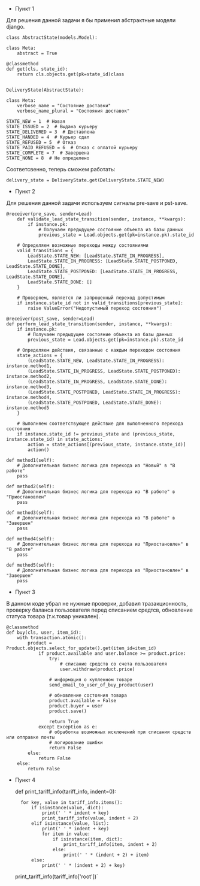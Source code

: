 * Пункт 1

Для решения данной задачи я бы применил абстрактные модели django.

    class AbstractState(models.Model):
    
    class Meta:
        abstract = True

    @classmethod
    def get(cls, state_id):
        return cls.objects.get(pk=state_id)class 


    DeliveryState(AbstractState):

    class Meta:
        verbose_name = "Состояние доставки"
        verbose_name_plural = "Состояния доставок"

    STATE_NEW = 1  # Новая
    STATE_ISSUED = 2  # Выдана курьеру
    STATE_DELIVERED = 3  # Доставлена
    STATE_HANDED = 4  # Курьер сдал
    STATE_REFUSED = 5  # Отказ
    STATE_PAID_REFUSED = 6  # Отказ с оплатой курьеру
    STATE_COMPLETE = 7  # Завершена
    STATE_NONE = 8  # Не определено


Соответсвенно, теперь сможем работать:

`
delivery_state = DeliveryState.get(DeliveryState.STATE_NEW)
` 

* Пункт 2

Для решения данной задачи используем сигналы pre-save и pst-save.



    @receiver(pre_save, sender=Lead)
        def validate_lead_state_transition(sender, instance, **kwargs):
            if instance.pk:
                # Получаем предыдущее состояние объекта из базы данных
                previous_state = Lead.objects.get(pk=instance.pk).state_id
        
        # Определяем возможные переходы между состояниями
        valid_transitions = {
            LeadState.STATE_NEW: [LeadState.STATE_IN_PROGRESS],
            LeadState.STATE_IN_PROGRESS: [LeadState.STATE_POSTPONED, LeadState.STATE_DONE],
            LeadState.STATE_POSTPONED: [LeadState.STATE_IN_PROGRESS, LeadState.STATE_DONE],
            LeadState.STATE_DONE: []
        }
        
        # Проверяем, является ли запрошенный переход допустимым
        if instance.state_id not in valid_transitions[previous_state]:
            raise ValueError("Недопустимый переход состояния")

    @receiver(post_save, sender=Lead)
    def perform_lead_state_transition(sender, instance, **kwargs):
        if instance.pk:
            # Получаем предыдущее состояние объекта из базы данных
            previous_state = Lead.objects.get(pk=instance.pk).state_id
        
        # Определяем действия, связанные с каждым переходом состояния
        state_actions = {
            (LeadState.STATE_NEW, LeadState.STATE_IN_PROGRESS): instance.method1,
            (LeadState.STATE_IN_PROGRESS, LeadState.STATE_POSTPONED): instance.method2,
            (LeadState.STATE_IN_PROGRESS, LeadState.STATE_DONE): instance.method3,
            (LeadState.STATE_POSTPONED, LeadState.STATE_IN_PROGRESS): instance.method4,
            (LeadState.STATE_POSTPONED, LeadState.STATE_DONE): instance.method5
        }
        
        # Выполняем соответствующее действие для выполненного перехода состояния
        if instance.state_id != previous_state and (previous_state, instance.state_id) in state_actions:
            action = state_actions[(previous_state, instance.state_id)]
            action()

    def method1(self):
        # Дополнительная бизнес логика для перехода из "Новый" в "В работе"
        pass

    def method2(self):
        # Дополнительная бизнес логика для перехода из "В работе" в "Приостановлен"
        pass

    def method3(self):
        # Дополнительная бизнес логика для перехода из "В работе" в "Завершен"
        pass

    def method4(self):
        # Дополнительная бизнес логика для перехода из "Приостановлен" в "В работе"
        pass

    def method5(self):
        # Дополнительная бизнес логика для перехода из "Приостановлен" в "Завершен"
        pass

* Пункт 3

В данном коде убрал не нужные проверки, добавил тразакционность, проверку баланса пользователя перед списанием средтсв, обновление статуса товара (т.к.товар уникален).
` 

    @classmethod
    def buy(cls, user, item_id):
        with transaction.atomic():
            product = Product.objects.select_for_update().get(item_id=item_id)
                if product.available and user.balance >= product.price:
                    try:
                        # списание средств со счета пользователя
                        user.withdraw(product.price)
                    
                    # информация о купленном товаре
                    send_email_to_user_of_buy_product(user)
                    
                    # обновление состояния товара
                    product.available = False
                    product.buyer = user
                    product.save()
                    
                    return True
                except Exception as e:
                    # обработка возможных исключений при списании средств или отправке почты
                    # логирование ошибки
                    return False
            else:
                return False
        else:
            return False

* Пункт 4



    def print_tariff_info(tariff_info, indent=0):

        for key, value in tariff_info.items():
            if isinstance(value, dict):
                print(' ' * indent + key)
                print_tariff_info(value, indent + 2)
            elif isinstance(value, list):
                print(' ' * indent + key)
                for item in value:
                    if isinstance(item, dict):
                        print_tariff_info(item, indent + 2)
                    else:
                        print(' ' * (indent + 2) + item)
            else:
                print(' ' * (indent + 2) + key)
    
    print_tariff_info(tariff_info['root'])`
